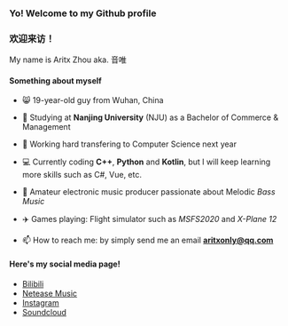 ### Yo! Welcome to my Github profile

### 欢迎来访！

My name is Aritx Zhou aka. 音唯

#### Something about myself

- 😸 19-year-old guy from Wuhan, China

- 📖 Studying at **Nanjing University** (NJU) as a Bachelor of Commerce & Management

- 💪 Working hard transfering to Computer Science next year

- 💻 Currently coding **C++**, **Python** and **Kotlin**, but I will keep learning more skills such as C#, Vue, etc.

- 🎹 Amateur electronic music producer passionate about Melodic *Bass Music*

- ✈️ Games playing: Flight simulator such as *MSFS2020* and *X-Plane 12*

- 📫 How to reach me: by simply send me an email **aritxonly@qq.com**

#### Here's my social media page!

- [Bilibili](https://space.bilibili.com/283375530)
- [Netease Music](https://music.163.com/#/artist?id=34279798)
- [Instagram](https://www.instagram.com/aritxonly_music)
- [Soundcloud](https://soundcloud.com/aritx-zhou)


<!--
**AritxOnly/AritxOnly** is a ✨ _special_ ✨ repository because its `README.md` (this file) appears on your GitHub profile.

Here are some ideas to get you started:

- 🔭 I’m currently working on ...
- 🌱 I’m currently learning ...
- 👯 I’m looking to collaborate on ...
- 🤔 I’m looking for help with ...
- 💬 Ask me about ...
- 📫 How to reach me: ...
- 😄 Pronouns: ...
- ⚡ Fun fact: ...
-->
